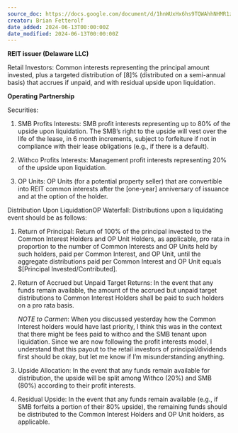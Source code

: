 ```yaml
---
source_doc: https://docs.google.com/document/d/1hnWUxHx6hs9TQWAhhNHMR1z_i5JrTjAy-MwWyU2YAik/edit?tab=t.0
creator: Brian Fetterolf
date_added: 2024-06-13T00:00:00Z
date_modified: 2024-06-13T00:00:00Z
---
```


**REIT issuer (Delaware LLC)**

Retail Investors: Common interests representing the principal amount invested, plus a targeted distribution of \[8\]% (distributed on a semi-annual basis) that accrues if unpaid, and with residual upside upon liquidation.

**Operating Partnership**

Securities:

1. SMB Profits Interests: SMB profit interests representing up to 80% of the upside upon liquidation. The SMB’s right to the upside will vest over the life of the lease, in 6 month increments, subject to forfeiture if not in compliance with their lease obligations (e.g., if there is a default).

2. Withco Profits Interests: Management profit interests representing 20% of the upside upon liquidation.

3. OP Units: OP Units (for a potential property seller) that are convertible into REIT common interests after the \[one-year\] anniversary of issuance and at the option of the holder.

Distribution Upon LiquidationOP Waterfall: Distributions upon a liquidating event should be as follows:

1. Return of Principal: Return of 100% of the principal invested to the Common Interest Holders and OP Unit Holders, as applicable, pro rata in proportion to the number of Common Interests and OP Units held by such holders, paid per Common Interest, and OP Unit, until the aggregate distributions paid per Common Interest and OP Unit equals $\[Principal Invested/Contributed\].

2. Return of Accrued but Unpaid Target Returns: In the event that any funds remain available, the amount of the accrued but unpaid target distributions to Common Interest Holders shall be paid to such holders on a pro rata basis.

   *NOTE to Carmen*: When you discussed yesterday how the Common Interest holders would have last priority, I think this was in the context that there might be fees paid to withco and the SMB tenant upon liquidation. Since we are now following the profit interests model, I understand that this payout to the retail investors of principal/dividends first should be okay, but let me know if I’m misunderstanding anything.

3. Upside Allocation: In the event that any funds remain available for distribution, the upside will be split among Withco (20%) and SMB (80%) according to their profit interests.

4. Residual Upside: In the event that any funds remain available (e.g., if SMB forfeits a portion of their 80% upside), the remaining funds should be distributed to the Common Interest Holders and OP Unit holders, as applicable.
